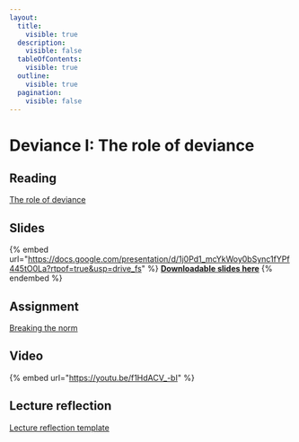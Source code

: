 ```yaml
---
layout:
  title:
    visible: true
  description:
    visible: false
  tableOfContents:
    visible: true
  outline:
    visible: true
  pagination:
    visible: false
---
```


# Deviance I: The role of deviance

## Reading

[The role of deviance](https://drive.google.com/file/d/1sJKrNVlT48RaGACqQWotZ-qdaj5j-I3p/view?usp=sharing)

## Slides

{% embed url="https://docs.google.com/presentation/d/1j0Pd1_mcYkWoy0bSync1fYPf445tO0La?rtpof=true&usp=drive_fs" %}
[**Downloadable slides here**](https://docs.google.com/presentation/d/1j0Pd1_mcYkWoy0bSync1fYPf445tO0La?rtpof=true\&usp=drive_fs)
{% endembed %}

## Assignment

[Breaking the norm](https://docs.google.com/document/d/1jFcIf89mfeGHYQEIf7_t2NLK8wHrV_HK?rtpof=true\&usp=drive_fs)

## Video

{% embed url="https://youtu.be/f1HdACV_-bI" %}

## Lecture reflection

[Lecture reflection template](https://docs.google.com/document/d/1y4XrCQN3cU5U50nWYyKC2KljiwmTazFM?rtpof=true\&usp=drive_fs)
